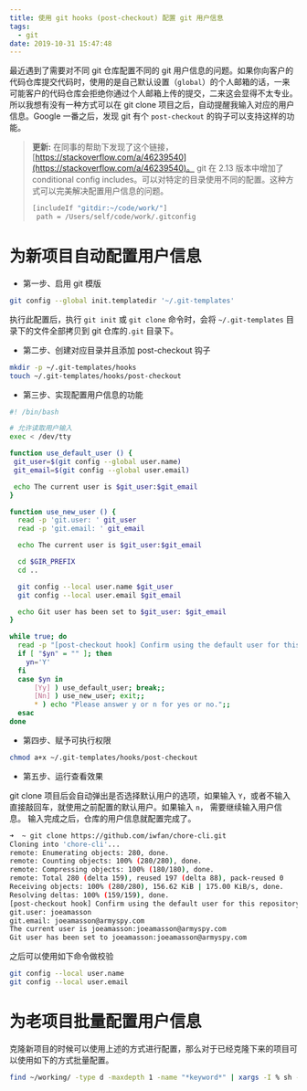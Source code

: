 ```yaml
---
title: 使用 git hooks (post-checkout) 配置 git 用户信息
tags:
  - git
date: 2019-10-31 15:47:48
---
```


最近遇到了需要对不同 git 仓库配置不同的 git 用户信息的问题。如果你向客户的代码仓库提交代码时，使用的是自己默认设置（`global`）的个人邮箱的话，一来可能客户的代码仓库会拒绝你通过个人邮箱上传的提交，二来这会显得不太专业。所以我想有没有一种方式可以在 git clone 项目之后，自动提醒我输入对应的用户信息。Google 一番之后，发现 git 有个 `post-checkout` 的钩子可以支持这样的功能。

> **更新:** 在同事的帮助下发现了这个链接，[https://stackoverflow.com/a/46239540](https://stackoverflow.com/a/46239540)。
> git 在 2.13 版本中增加了 conditional config includes。可以对特定的目录使用不同的配置。这种方式可以完美解决配置用户信息的问题。
>
> ```bash
> [includeIf "gitdir:~/code/work/"]
>  path = /Users/self/code/work/.gitconfig
> ```

# 为新项目自动配置用户信息

- 第一步、启用 git 模版

```bash
git config --global init.templatedir '~/.git-templates'
```

执行此配置后，执行 `git init` 或 `git clone` 命令时，会将 `~/.git-templates` 目录下的文件全部拷贝到 git 仓库的`.git` 目录下。

- 第二步、创建对应目录并且添加 post-checkout 钩子

```bash
mkdir -p ~/.git-templates/hooks
touch ~/.git-templates/hooks/post-checkout
```

- 第三步、实现配置用户信息的功能

```bash
#! /bin/bash

# 允许读取用户输入
exec < /dev/tty

function use_default_user () {
 git_user=$(git config --global user.name)
 git_email=$(git config --global user.email)

 echo The current user is $git_user:$git_email
}

function use_new_user () {
  read -p 'git.user: ' git_user
  read -p 'git.email: ' git_email

  echo The current user is $git_user:$git_email

  cd $GIR_PREFIX
  cd ..

  git config --local user.name $git_user
  git config --local user.email $git_email

  echo Git user has been set to $git_user: $git_email
}

while true; do
  read -p "[post-checkout hook] Confirm using the default user for this repository? (Y/n) " yn
  if [ "$yn" = "" ]; then
    yn='Y'
  fi
  case $yn in
      [Yy] ) use_default_user; break;;
      [Nn] ) use_new_user; exit;;
      * ) echo "Please answer y or n for yes or no.";;
  esac
done
```

- 第四步、赋予可执行权限

```bash
chmod a+x ~/.git-templates/hooks/post-checkout
```

- 第五步、运行查看效果

git clone 项目后会自动弹出是否选择默认用户的选项，如果输入 `Y`，或者不输入直接敲回车，就使用之前配置的默认用户。如果输入 `n`， 需要继续输入用户信息。 输入完成之后，仓库的用户信息就配置完成了。

```bash
➜  ~ git clone https://github.com/iwfan/chore-cli.git
Cloning into 'chore-cli'...
remote: Enumerating objects: 280, done.
remote: Counting objects: 100% (280/280), done.
remote: Compressing objects: 100% (180/180), done.
remote: Total 280 (delta 159), reused 197 (delta 88), pack-reused 0
Receiving objects: 100% (280/280), 156.62 KiB | 175.00 KiB/s, done.
Resolving deltas: 100% (159/159), done.
[post-checkout hook] Confirm using the default user for this repository? (Y/n) n
git.user: joeamasson
git.email: joeamasson@armyspy.com
The current user is joeamasson:joeamasson@armyspy.com
Git user has been set to joeamasson:joeamasson@armyspy.com
```

之后可以使用如下命令做校验

```bash
git config --local user.name
git config --local user.email
```

# 为老项目批量配置用户信息

克隆新项目的时候可以使用上述的方式进行配置，那么对于已经克隆下来的项目可以使用如下的方式批量配置。

```bash
find ~/working/ -type d -maxdepth 1 -name "*keyword*" | xargs -I % sh -c 'cd %; git config --local user.name "JoeAMasson"; git config --local user.email "JoeAMasson@armyspy.com"'
```
